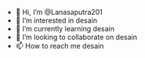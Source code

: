 - 👋 Hi, I’m @Lanasaputra201
- 👀 I’m interested in desain 
- 🌱 I’m currently learning desain
- 💞️ I’m looking to collaborate on desain
- 📫 How to reach me desain

<!---
Lanasaputra201/Lanasaputra201 is a ✨ special ✨ repository because its `README.md` (this file) appears on your GitHub profile.
You can click the Preview link to take a look at your changes.
--->
